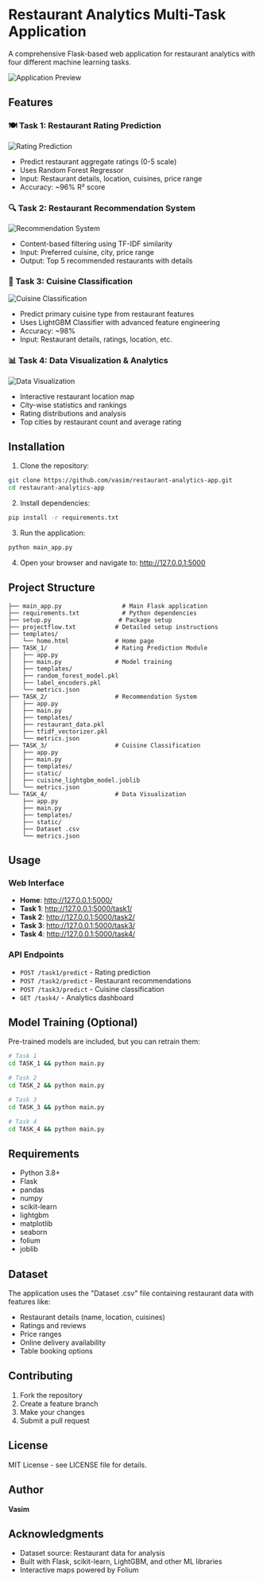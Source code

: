 # Restaurant Analytics Multi-Task Application

A comprehensive Flask-based web application for restaurant analytics with four different machine learning tasks.

![Application Preview](web_images/im1.png)

## Features

### 🍽️ Task 1: Restaurant Rating Prediction
![Rating Prediction](web_images/im2.png)
- Predict restaurant aggregate ratings (0-5 scale)
- Uses Random Forest Regressor
- Input: Restaurant details, location, cuisines, price range
- Accuracy: ~96% R² score

### 🔍 Task 2: Restaurant Recommendation System
![Recommendation System](web_images/im3.png)
- Content-based filtering using TF-IDF similarity
- Input: Preferred cuisine, city, price range
- Output: Top 5 recommended restaurants with details

### 🥘 Task 3: Cuisine Classification
![Cuisine Classification](web_images/im4.png)
- Predict primary cuisine type from restaurant features
- Uses LightGBM Classifier with advanced feature engineering
- Accuracy: ~98%
- Input: Restaurant details, ratings, location, etc.

### 📊 Task 4: Data Visualization & Analytics
![Data Visualization](web_images/im5.png)
- Interactive restaurant location map
- City-wise statistics and rankings
- Rating distributions and analysis
- Top cities by restaurant count and average rating

## Installation

1. Clone the repository:
```bash
git clone https://github.com/vasim/restaurant-analytics-app.git
cd restaurant-analytics-app
```

2. Install dependencies:
```bash
pip install -r requirements.txt
```

3. Run the application:
```bash
python main_app.py
```

4. Open your browser and navigate to: http://127.0.0.1:5000

## Project Structure

```
├── main_app.py                 # Main Flask application
├── requirements.txt            # Python dependencies
├── setup.py                   # Package setup
├── projectflow.txt           # Detailed setup instructions
├── templates/
│   └── home.html             # Home page
├── TASK_1/                   # Rating Prediction Module
│   ├── app.py
│   ├── main.py               # Model training
│   ├── templates/
│   ├── random_forest_model.pkl
│   ├── label_encoders.pkl
│   └── metrics.json
├── TASK_2/                   # Recommendation System
│   ├── app.py
│   ├── main.py
│   ├── templates/
│   ├── restaurant_data.pkl
│   ├── tfidf_vectorizer.pkl
│   └── metrics.json
├── TASK_3/                   # Cuisine Classification
│   ├── app.py
│   ├── main.py
│   ├── templates/
│   ├── static/
│   ├── cuisine_lightgbm_model.joblib
│   └── metrics.json
└── TASK_4/                   # Data Visualization
    ├── app.py
    ├── main.py
    ├── templates/
    ├── static/
    ├── Dataset .csv
    └── metrics.json
```

## Usage

### Web Interface
- **Home**: http://127.0.0.1:5000/
- **Task 1**: http://127.0.0.1:5000/task1/
- **Task 2**: http://127.0.0.1:5000/task2/
- **Task 3**: http://127.0.0.1:5000/task3/
- **Task 4**: http://127.0.0.1:5000/task4/

### API Endpoints
- `POST /task1/predict` - Rating prediction
- `POST /task2/predict` - Restaurant recommendations
- `POST /task3/predict` - Cuisine classification
- `GET /task4/` - Analytics dashboard

## Model Training (Optional)

Pre-trained models are included, but you can retrain them:

```bash
# Task 1
cd TASK_1 && python main.py

# Task 2
cd TASK_2 && python main.py

# Task 3
cd TASK_3 && python main.py

# Task 4
cd TASK_4 && python main.py
```

## Requirements

- Python 3.8+
- Flask
- pandas
- numpy
- scikit-learn
- lightgbm
- matplotlib
- seaborn
- folium
- joblib

## Dataset

The application uses the "Dataset .csv" file containing restaurant data with features like:
- Restaurant details (name, location, cuisines)
- Ratings and reviews
- Price ranges
- Online delivery availability
- Table booking options

## Contributing

1. Fork the repository
2. Create a feature branch
3. Make your changes
4. Submit a pull request

## License

MIT License - see LICENSE file for details.

## Author

**Vasim**

## Acknowledgments

- Dataset source: Restaurant data for analysis
- Built with Flask, scikit-learn, LightGBM, and other ML libraries
- Interactive maps powered by Folium
